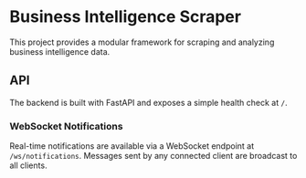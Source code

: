 # Business Intelligence Scraper

This project provides a modular framework for scraping and analyzing business intelligence data.

## API

The backend is built with FastAPI and exposes a simple health check at `/`.

### WebSocket Notifications

Real-time notifications are available via a WebSocket endpoint at `/ws/notifications`. Messages sent by any connected client are broadcast to all clients.
